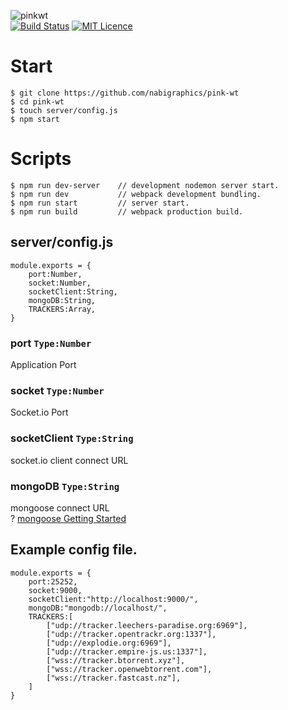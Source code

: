 ![pinkwt](https://github.com/nabigraphics/pink-wt/blob/master/easywt-header.png?raw=true)  
[![Build Status](https://travis-ci.org/nabigraphics/pink-wt.svg?branch=master)](https://travis-ci.org/nabigraphics/pink-wt)
[![MIT Licence](https://badges.frapsoft.com/os/mit/mit.svg?v=103)](https://opensource.org/licenses/mit-license.php)

# Start
```
$ git clone https://github.com/nabigraphics/pink-wt
$ cd pink-wt
$ touch server/config.js
$ npm start
```

# Scripts
```
$ npm run dev-server    // development nodemon server start.
$ npm run dev           // webpack development bundling.
$ npm run start         // server start.
$ npm run build         // webpack production build.
```

## server/config.js
```
module.exports = {
    port:Number,
    socket:Number,
    socketClient:String,
    mongoDB:String,
    TRACKERS:Array, 
}
```
### port `Type:Number`
Application Port

### socket `Type:Number`
Socket.io Port

### socketClient `Type:String`
socket.io client connect URL

### mongoDB `Type:String`
mongoose connect URL  
? [mongoose Getting Started](http://mongoosejs.com/docs/index.html)

## Example config file.
```
module.exports = {
    port:25252,
    socket:9000,
    socketClient:"http://localhost:9000/",
    mongoDB:"mongodb://localhost/",
    TRACKERS:[
        ["udp://tracker.leechers-paradise.org:6969"],
        ["udp://tracker.opentrackr.org:1337"],
        ["udp://explodie.org:6969"],
        ["udp://tracker.empire-js.us:1337"],
        ["wss://tracker.btorrent.xyz"],
        ["wss://tracker.openwebtorrent.com"],
        ["wss://tracker.fastcast.nz"],
    ]
}
```